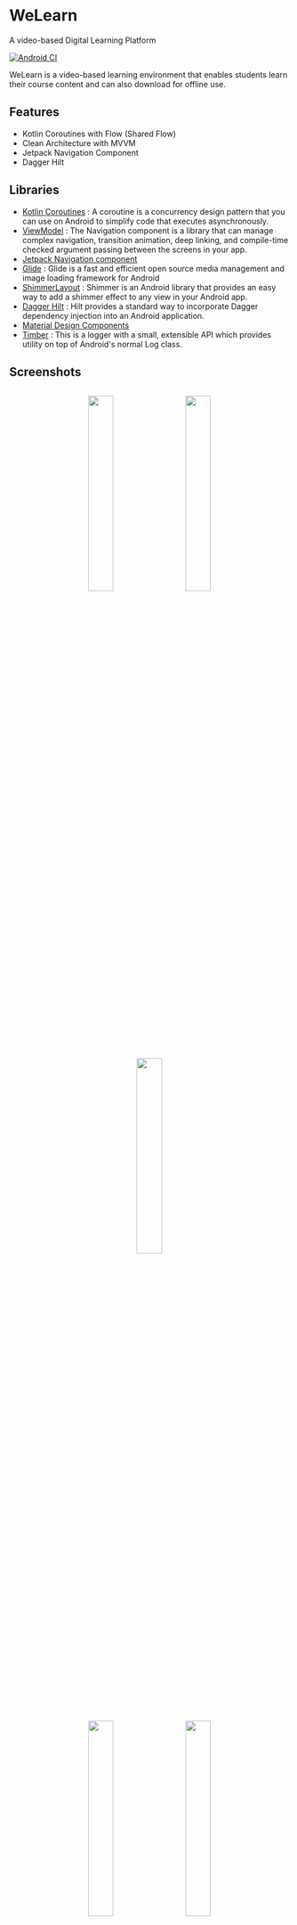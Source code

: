 # WeLearn
A video-based Digital Learning Platform

[![Android CI](https://github.com/Victor-El/WeLearn/actions/workflows/android.yml/badge.svg)](https://github.com/Victor-El/WeLearn/actions/workflows/android.yml)

WeLearn is a video-based learning environment that enables students learn their course content and can also download for offline use.

## Features
* Kotlin Coroutines with Flow (Shared Flow)
* Clean Architecture with MVVM
* Jetpack Navigation Component
* Dagger Hilt

## Libraries
*   [Kotlin Coroutines](https://developer.android.com/kotlin/coroutines) : A coroutine is a concurrency design pattern that you can use on Android to simplify code that executes asynchronously.
*   [ViewModel](https://developer.android.com/topic/libraries/architecture/viewmodel) : The Navigation component is a library that can manage complex navigation, transition animation, deep linking, and compile-time checked argument passing between the screens in your app.
*   [Jetpack Navigation component](https://developer.android.com/guide/navigation/navigation-dynamic)
*   [Glide](https://github.com/bumptech/glide) : Glide is a fast and efficient open source media management and image loading framework for Android
*   [ShimmerLayout](https://github.com/facebook/shimmer-android) : Shimmer is an Android library that provides an easy way to add a shimmer effect to any view in your Android app.
*   [Dagger Hilt](https://dagger.dev/hilt) : Hilt provides a standard way to incorporate Dagger dependency injection into an Android application.
*   [Material Design Components](https://material.io)
*   [Timber](https://github.com/JakeWharton/timber) : This is a logger with a small, extensible API which provides utility on top of Android's normal Log class.

<h2 align="left">Screenshots</h2>
<h4 align="center">
<img src="https://res.cloudinary.com/codeenzyme/image/upload/v1619006989/Projects%20ScreenShots/Screenshot_20210111-145030_hmat5e.png" width="30%" vspace="10" hspace="10">
<img src="https://res.cloudinary.com/codeenzyme/image/upload/v1619006989/Projects%20ScreenShots/Screenshot_20210111-145036_jdbjul.png" width="30%" vspace="10" hspace="10">
<img src="https://res.cloudinary.com/codeenzyme/image/upload/v1619006989/Projects%20ScreenShots/Screenshot_20210110-130355_lshum7.png" width="30%" vspace="10" hspace="10">
<br>
<img src="https://res.cloudinary.com/codeenzyme/image/upload/v1619006989/Projects%20ScreenShots/Screenshot_20210110-130333_g08gcq.png" width="30%" vspace="10" hspace="10">
<img src="https://res.cloudinary.com/codeenzyme/image/upload/v1619006989/Projects%20ScreenShots/Screenshot_20210110-130410_e2s3sf.png" width="30%" vspace="10" hspace="10">
<img src="https://res.cloudinary.com/codeenzyme/image/upload/v1619006989/Projects%20ScreenShots/Screenshot_20210110-130343_rwdnmx.png" width="30%" vspace="10" hspace="10">
<br>
<img src="https://res.cloudinary.com/codeenzyme/image/upload/v1619006989/Projects%20ScreenShots/Screenshot_20210110-130404_xda3hf.png" width="30%" vspace="10" hspace="10">
<img src="https://res.cloudinary.com/codeenzyme/image/upload/v1619006988/Projects%20ScreenShots/Screenshot_20210111-145024_n8jhga.png" width="30%" vspace="10" hspace="10">
<img src="https://res.cloudinary.com/codeenzyme/image/upload/v1619012125/Projects%20ScreenShots/IMG-20210421-WA0022_arkhxj.jpg" width="30%" vspace="10" hspace="10">

## Author
Elezua Victor

## License
This project is licensed under the Apache MIT License - See: https://github.com/Victor-El/WeLearn/blob/master/LICENSE


